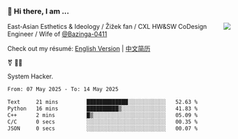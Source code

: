 ### 👋 Hi there, I am ...

<img align="right" src="https://github-readme-stats.vercel.app/api?username=vickiegpt&show_icons=true&icon_color=0366d6&bg_color=ffffff&hide_title=true" />

East-Asian Esthetics & Ideology / Žižek fan / CXL HW&SW CoDesign Engineer / Wife of [@Bazinga-0411](https://bazinga-0411.github.io/)

Check out my résumé: [English Version](http://asplos.dev/) | [中文简历](http://asplos.dev/CN.html)

⚧️ 
🏳️‍⚧️ 

System Hacker.


<!--START_SECTION:waka-->

```txt
From: 07 May 2025 - To: 14 May 2025

Text     21 mins         █████████████░░░░░░░░░░░░   52.63 %
Python   16 mins         ██████████▒░░░░░░░░░░░░░░   41.83 %
C++      2 mins          █▒░░░░░░░░░░░░░░░░░░░░░░░   05.09 %
C/C      0 secs          ░░░░░░░░░░░░░░░░░░░░░░░░░   00.35 %
JSON     0 secs          ░░░░░░░░░░░░░░░░░░░░░░░░░   00.07 %
```

<!--END_SECTION:waka-->
